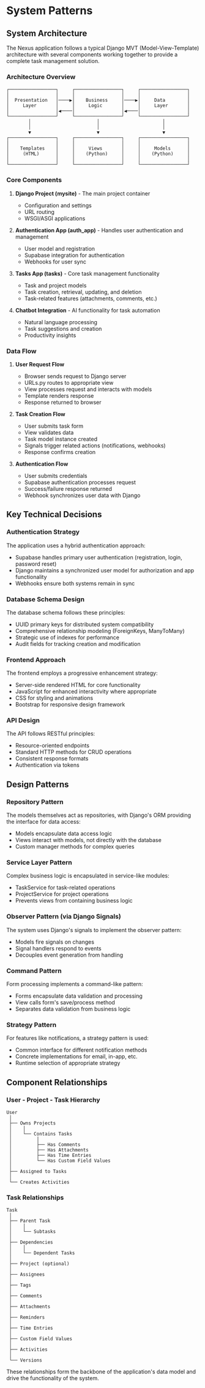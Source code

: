 # System Patterns

## System Architecture

The Nexus application follows a typical Django MVT (Model-View-Template) architecture with several components working together to provide a complete task management solution.

### Architecture Overview

```
┌─────────────────┐     ┌─────────────────┐     ┌─────────────────┐
│                 │     │                 │     │                 │
│  Presentation   │────▶│    Business     │────▶│     Data        │
│     Layer       │     │     Logic       │     │     Layer       │
│                 │◀────│                 │◀────│                 │
└─────────────────┘     └─────────────────┘     └─────────────────┘
        │                        │                       │
        │                        │                       │
        ▼                        ▼                       ▼
┌─────────────────┐     ┌─────────────────┐     ┌─────────────────┐
│                 │     │                 │     │                 │
│    Templates    │     │     Views       │     │     Models      │
│     (HTML)      │     │    (Python)     │     │    (Python)     │
│                 │     │                 │     │                 │
└─────────────────┘     └─────────────────┘     └─────────────────┘
```

### Core Components

1. **Django Project (mysite)** - The main project container
   - Configuration and settings
   - URL routing
   - WSGI/ASGI applications

2. **Authentication App (auth_app)** - Handles user authentication and management
   - User model and registration
   - Supabase integration for authentication
   - Webhooks for user sync

3. **Tasks App (tasks)** - Core task management functionality
   - Task and project models
   - Task creation, retrieval, updating, and deletion
   - Task-related features (attachments, comments, etc.)

4. **Chatbot Integration** - AI functionality for task automation
   - Natural language processing
   - Task suggestions and creation
   - Productivity insights

### Data Flow

1. **User Request Flow**
   - Browser sends request to Django server
   - URLs.py routes to appropriate view
   - View processes request and interacts with models
   - Template renders response
   - Response returned to browser

2. **Task Creation Flow**
   - User submits task form
   - View validates data
   - Task model instance created
   - Signals trigger related actions (notifications, webhooks)
   - Response confirms creation

3. **Authentication Flow**
   - User submits credentials
   - Supabase authentication processes request
   - Success/failure response returned
   - Webhook synchronizes user data with Django

## Key Technical Decisions

### Authentication Strategy

The application uses a hybrid authentication approach:
- Supabase handles primary user authentication (registration, login, password reset)
- Django maintains a synchronized user model for authorization and app functionality
- Webhooks ensure both systems remain in sync

### Database Schema Design

The database schema follows these principles:
- UUID primary keys for distributed system compatibility
- Comprehensive relationship modeling (ForeignKeys, ManyToMany)
- Strategic use of indexes for performance
- Audit fields for tracking creation and modification

### Frontend Approach

The frontend employs a progressive enhancement strategy:
- Server-side rendered HTML for core functionality
- JavaScript for enhanced interactivity where appropriate
- CSS for styling and animations
- Bootstrap for responsive design framework

### API Design

The API follows RESTful principles:
- Resource-oriented endpoints
- Standard HTTP methods for CRUD operations
- Consistent response formats
- Authentication via tokens

## Design Patterns

### Repository Pattern

The models themselves act as repositories, with Django's ORM providing the interface for data access:
- Models encapsulate data access logic
- Views interact with models, not directly with the database
- Custom manager methods for complex queries

### Service Layer Pattern

Complex business logic is encapsulated in service-like modules:
- TaskService for task-related operations
- ProjectService for project operations
- Prevents views from containing business logic

### Observer Pattern (via Django Signals)

The system uses Django's signals to implement the observer pattern:
- Models fire signals on changes
- Signal handlers respond to events
- Decouples event generation from handling

### Command Pattern

Form processing implements a command-like pattern:
- Forms encapsulate data validation and processing
- View calls form's save/process method
- Separates data validation from business logic

### Strategy Pattern

For features like notifications, a strategy pattern is used:
- Common interface for different notification methods
- Concrete implementations for email, in-app, etc.
- Runtime selection of appropriate strategy

## Component Relationships

### User - Project - Task Hierarchy

```
User
 │
 ├── Owns Projects
 │    │
 │    └── Contains Tasks
 │         │
 │         ├── Has Comments
 │         ├── Has Attachments
 │         ├── Has Time Entries
 │         └── Has Custom Field Values
 │
 ├── Assigned to Tasks
 │
 └── Creates Activities
```

### Task Relationships

```
Task
 │
 ├── Parent Task
 │    │
 │    └── Subtasks
 │
 ├── Dependencies
 │    │
 │    └── Dependent Tasks
 │
 ├── Project (optional)
 │
 ├── Assignees
 │
 ├── Tags
 │
 ├── Comments
 │
 ├── Attachments
 │
 ├── Reminders
 │
 ├── Time Entries
 │
 ├── Custom Field Values
 │
 ├── Activities
 │
 └── Versions
```

These relationships form the backbone of the application's data model and drive the functionality of the system. 